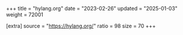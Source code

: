 +++
title = "hylang.org"
date = "2023-02-26"
updated = "2025-01-03"
weight = 72001

[extra]
source = "https://hylang.org/"
ratio = 98
size = 70
+++
